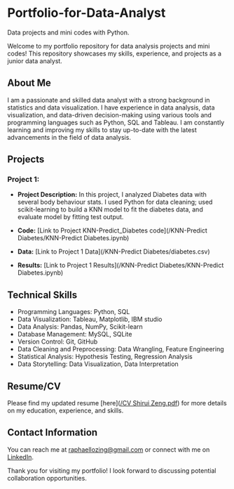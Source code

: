 # Portfolio-for-Data-Analyst
Data projects and mini codes with Python.

Welcome to my portfolio repository for data analysis projects and mini codes! This repository showcases my skills, experience, and projects as a junior data analyst.

## About Me

I am a passionate and skilled data analyst with a strong background in statistics and data visualization. I have experience in data analysis, data visualization, and data-driven decision-making using various tools and programming languages such as Python, SQL and Tableau. I am constantly learning and improving my skills to stay up-to-date with the latest advancements in the field of data analysis.

## Projects

### Project 1: 

- **Project Description:** In this project, I analyzed Diabetes data with several body behaviour stats. I used Python for data cleaning; used scikit-learning to build a KNN model to fit the diabetes data, and evaluate model by fitting test output. 

- **Code:** [Link to Project KNN-Predict_Diabetes code](/KNN-Predict Diabetes/KNN-Predict Diabetes.ipynb)

- **Data:** [Link to Project 1 Data](/KNN-Predict Diabetes/diabetes.csv)

- **Results:** [Link to Project 1 Results](/KNN-Predict Diabetes/KNN-Predict Diabetes.ipynb)


## Technical Skills

- Programming Languages: Python, SQL
- Data Visualization: Tableau, Matplotlib, IBM studio
- Data Analysis: Pandas, NumPy, Scikit-learn
- Database Management: MySQL, SQLite
- Version Control: Git, GitHub
- Data Cleaning and Preprocessing: Data Wrangling, Feature Engineering
- Statistical Analysis: Hypothesis Testing, Regression Analysis
- Data Storytelling: Data Visualization, Data Interpretation

## Resume/CV

Please find my updated resume [here]([/CV Shirui Zeng.pdf](https://github.com/Shirui-Zeng/Portfolio-for-Data-Analyst/blob/da7fc25cb8c9830257496212d701e6b2bfe7c284/CV%20Shirui%20Zeng.pdf)) for more details on my education, experience, and skills.

## Contact Information

You can reach me at [raphaellozing@gmail.com](mailto:raphaellozing@gmail.com) or connect with me on [LinkedIn](https://www.linkedin.com/in/shirui-zeng-0888a2196/).

Thank you for visiting my portfolio! I look forward to discussing potential collaboration opportunities.
